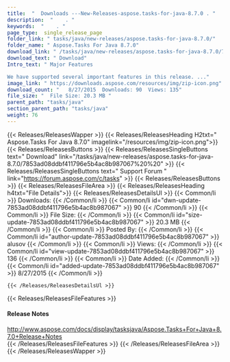 ```yaml
---
title:  "  Downloads ---New-Releases-aspose.tasks-for-java-8.7.0 . " 
description:  "    . " 
keywords:  "    . " 
page_type:  single_release_page
folder_link: " tasks/java/new-releases/aspose.tasks-for-java-8.7.0/"
folder_name: " Aspose.Tasks For Java 8.7.0"
download_link: " /tasks/java/new-releases/aspose.tasks-for-java-8.7.0/7853ad08ddbf411796e5b4ac8b987067"
download_text: " Download"
Intro_text: " Major Features

We have supported several important features in this release. ..."
image_link: " https://downloads.aspose.com/resources/img/zip-icon.png"
download_count: "   8/27/2015  Downloads: 90  Views: 135"
file_size: "  File Size: 20.3 MB "
parent_path: "tasks/java"
section_parent_path: "tasks/java"
weight: 76 
---
```


{{< Releases/ReleasesWapper >}}
  {{< Releases/ReleasesHeading H2txt=" Aspose.Tasks For Java 8.7.0" imagelink="/resources/img/zip-icon.png">}}
  {{< Releases/ReleasesButtons >}}
    {{< Releases/ReleasesSingleButtons text=" Download" link="/tasks/java/new-releases/aspose.tasks-for-java-8.7.0/7853ad08ddbf411796e5b4ac8b987067%20%20" >}}
    {{< Releases/ReleasesSingleButtons text=" Support Forum " link="https://forum.aspose.com/c/tasks" >}}
  {{< Releases/ReleasesButtons >}}
  {{< Releases/ReleasesFileArea >}}
    {{< Releases/ReleasesHeading h4txt="File Details">}}
    {{< Releases/ReleasesDetailsUl >}}
            {{< Common/li  >}} Downloads: {{< /Common/li >}} 
      {{< Common/li id="dwn-update-7853ad08ddbf411796e5b4ac8b987067" >}} 90 {{< /Common/li >}} 
      {{< Common/li  >}} File Size: {{< /Common/li >}} 
      {{< Common/li id="size-update-7853ad08ddbf411796e5b4ac8b987067" >}} 20.3 MB {{< /Common/li >}} 
      {{< Common/li  >}} Posted By: {{< /Common/li >}} 
      {{< Common/li id="author-update-7853ad08ddbf411796e5b4ac8b987067" >}} alusov {{< /Common/li >}} 
      {{< Common/li  >}} Views: {{< /Common/li >}} 
      {{< Common/li id="view-update-7853ad08ddbf411796e5b4ac8b987067" >}} 136 {{< /Common/li >}} 
      {{< Common/li  >}} Date Added: {{< /Common/li >}} 
      {{< Common/li id="added-update-7853ad08ddbf411796e5b4ac8b987067" >}} 8/27/2015 {{< /Common/li >}} 

    {{< /Releases/ReleasesDetailsUl >}}

  {{< Releases/ReleasesFileFeatures >}}
      <h4>Release Notes</h4><div><a href="http://www.aspose.com/docs/display/tasksjava/Aspose.Tasks+For+Java+8.7.0+Release+Notes">http://www.aspose.com/docs/display/tasksjava/Aspose.Tasks+For+Java+8.7.0+Release+Notes</a></div>
  {{< /Releases/ReleasesFileFeatures >}}
 {{< /Releases/ReleasesFileArea >}}
{{< /Releases/ReleasesWapper >}}



